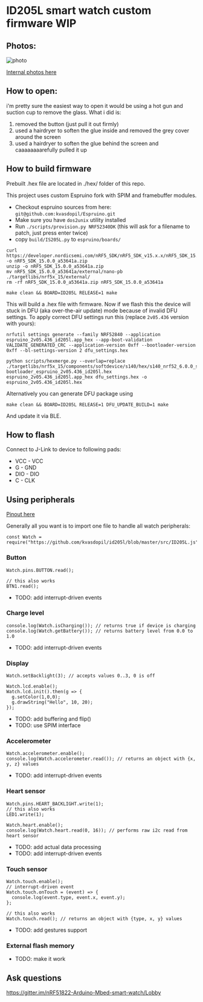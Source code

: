 # ID205L smart watch custom firmware WIP 

## Photos: 
![photo](http://official-file.honbow.com/2019-12-12-12-01-4601%20(2).png "Device")

[Internal photos here](./DEVICES.md)

## How to open:
i'm pretty sure the easiest way to open it would be using a hot gun and suction cup to remove the glass. What i did is:
1) removed the button (just pull it out firmly)
2) used a hairdryer to soften the glue inside and removed the grey cover around the screen
3) used a hairdryer to soften the glue behind the screen and caaaaaaaarefully pulled it up

## How to build firmware
Prebuilt .hex file are located in ./hex/ folder of this repo. 

This project uses custom Espruino fork with SPIM and framebuffer modules.

- Checkout espruino sources from here: `git@github.com:kvasdopil/Espruino.git`
- Make sure you have `dos2unix` utility installed
- Run `./scripts/provision.py NRF52340DK` (this will ask for a filename to patch, just press enter twice)
- copy `build/IS205L.py` to `espruino/boards/`

```
curl https://developer.nordicsemi.com/nRF5_SDK/nRF5_SDK_v15.x.x/nRF5_SDK_15.0.0_a53641a.zip -o nRF5_SDK_15.0.0_a53641a.zip
unzip -o nRF5_SDK_15.0.0_a53641a.zip
mv nRF5_SDK_15.0.0_a53641a/external/nano-pb ./targetlibs/nrf5x_15/external/
rm -rf nRF5_SDK_15.0.0_a53641a.zip nRF5_SDK_15.0.0_a53641a

make clean && BOARD=ID205L RELEASE=1 make
```

This will build a .hex file with firmware. Now if we flash this the device will stuck in DFU (aka over-the-air update) mode because of invalid DFU settings. To apply correct DFU settings run this (replace `2v05.436` version with yours):

```
nrfutil settings generate --family NRF52840 --application espruino_2v05.436_id205l.app_hex --app-boot-validation VALIDATE_GENERATED_CRC --application-version 0xff --bootloader-version 0xff --bl-settings-version 2 dfu_settings.hex

python scripts/hexmerge.py --overlap=replace ./targetlibs/nrf5x_15/components/softdevice/s140/hex/s140_nrf52_6.0.0_softdevice.hex bootloader_espruino_2v05.436_id205l.hex espruino_2v05.436_id205l.app_hex dfu_settings.hex -o espruino_2v05.436_id205l.hex
```

Alternatively you can generate DFU package using
```
make clean && BOARD=ID205L RELEASE=1 DFU_UPDATE_BUILD=1 make
```
And update it via BLE.

## How to flash

Connect to J-Link to device to following pads:
- VCC - VCC
- G - GND
- DIO - DIO  
- C - CLK

## Using peripherals

[Pinout here](./DEVICES.md)

Generally all you want is to import one file to handle all watch peripherals:
```
const Watch = require("https://github.com/kvasdopil/id205l/blob/master/src/ID205L.js")
```

### Button

```
Watch.pins.BUTTON.read();

// this also works
BTN1.read();
```

- TODO: add interrupt-driven events

### Charge level

```
console.log(Watch.isCharging()); // returns true if device is charging
console.log(Watch.getBattery()); // returns battery level from 0.0 to 1.0
```

- TODO: add interrupt-driven events

### Display
```
Watch.setBacklight(3); // accepts values 0..3, 0 is off

Watch.lcd.enable();
Watch.lcd.init().then(g => {
  g.setColor(1,0,0);
  g.drawString("Hello", 10, 20);
});
```

- TODO: add buffering and flip()
- TODO: use SPIM interface

### Accelerometer
```
Watch.accelerometer.enable();
console.log(Watch.accelerometer.read()); // returns an object with {x, y, z} values
```

- TODO: add interrupt-driven events

### Heart sensor
```
Watch.pins.HEART_BACKLIGHT.write(1); 
// this also works
LED1.write(1);

Watch.heart.enable();
console.log(Watch.heart.read(0, 16)); // performs raw i2c read from heart sensor
```

- TODO: add actual data processing
- TODO: add interrupt-driven events

### Touch sensor
```
Watch.touch.enable();
// interrupt-driven event
Watch.touch.onTouch = (event) => {
  console.log(event.type, event.x, event.y);
};

// this also works
Watch.touch.read(); // returns an object with {type, x, y} values
```

- TODO: add gestures support

### External flash memory

- TODO: make it work

## Ask questions
https://gitter.im/nRF51822-Arduino-Mbed-smart-watch/Lobby
